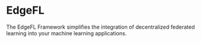 # EdgeFL
The EdgeFL Framework simplifies the integration of decentralized federated learning into your machine learning applications.
